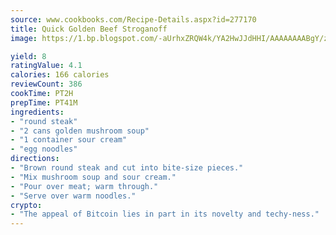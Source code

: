 ```yaml
---
source: www.cookbooks.com/Recipe-Details.aspx?id=277170
title: Quick Golden Beef Stroganoff
image: https://1.bp.blogspot.com/-aUrhxZRQW4k/YA2HwJJdHHI/AAAAAAAABgY/z2R8OXCxqDoBQtRn-q-fHG8g9_G4G1HBwCLcBGAsYHQ/s320/13.png

yield: 8
ratingValue: 4.1
calories: 166 calories
reviewCount: 386
cookTime: PT2H
prepTime: PT41M
ingredients:
- "round steak"
- "2 cans golden mushroom soup"
- "1 container sour cream"
- "egg noodles"
directions:
- "Brown round steak and cut into bite-size pieces."
- "Mix mushroom soup and sour cream."
- "Pour over meat; warm through."
- "Serve over warm noodles."
crypto:
- "The appeal of Bitcoin lies in part in its novelty and techy-ness."
---
```

